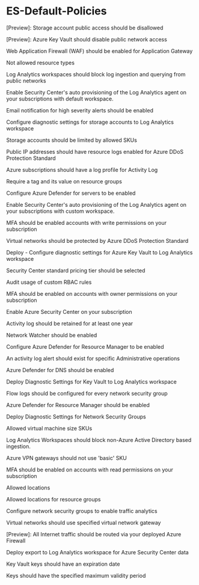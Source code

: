# ES-Default-Policies

[Preview]: Storage account public access should be disallowed

[Preview]: Azure Key Vault should disable public network access

Web Application Firewall (WAF) should be enabled for Application Gateway

Not allowed resource types

Log Analytics workspaces should block log ingestion and querying from public networks

Enable Security Center's auto provisioning of the Log Analytics agent on your subscriptions with default workspace.

Email notification for high severity alerts should be enabled

Configure diagnostic settings for storage accounts to Log Analytics workspace

Storage accounts should be limited by allowed SKUs

Public IP addresses should have resource logs enabled for Azure DDoS Protection Standard

Azure subscriptions should have a log profile for Activity Log

Require a tag and its value on resource groups

Configure Azure Defender for servers to be enabled

Enable Security Center's auto provisioning of the Log Analytics agent on your subscriptions with custom workspace.

MFA should be enabled accounts with write permissions on your subscription

Virtual networks should be protected by Azure DDoS Protection Standard

Deploy - Configure diagnostic settings for Azure Key Vault to Log Analytics workspace

Security Center standard pricing tier should be selected

Audit usage of custom RBAC rules

MFA should be enabled on accounts with owner permissions on your subscription

Enable Azure Security Center on your subscription

Activity log should be retained for at least one year

Network Watcher should be enabled

Configure Azure Defender for Resource Manager to be enabled

An activity log alert should exist for specific Administrative operations

Azure Defender for DNS should be enabled

Deploy Diagnostic Settings for Key Vault to Log Analytics workspace

Flow logs should be configured for every network security group

Azure Defender for Resource Manager should be enabled

Deploy Diagnostic Settings for Network Security Groups

Allowed virtual machine size SKUs

Log Analytics Workspaces should block non-Azure Active Directory based ingestion.

Azure VPN gateways should not use 'basic' SKU

MFA should be enabled on accounts with read permissions on your subscription

Allowed locations

Allowed locations for resource groups

Configure network security groups to enable traffic analytics

Virtual networks should use specified virtual network gateway

[Preview]: All Internet traffic should be routed via your deployed Azure Firewall

Deploy export to Log Analytics workspace for Azure Security Center data

Key Vault keys should have an expiration date

Keys should have the specified maximum validity period
